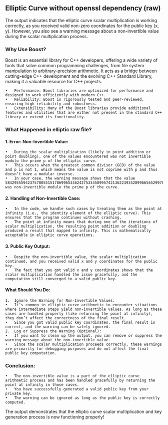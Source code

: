 ## Elliptic Curve without openssl dependency (raw)

The output indicates that the elliptic curve scalar multiplication is working correctly, as you received valid non-zero coordinates for the public key (x, y). However, you also see a warning message about a non-invertible value during the scalar multiplication process.

###	Why Use Boost?

Boost is an essential library for C++ developers, offering a wide variety of tools that solve common programming challenges, from file system manipulation to arbitrary-precision arithmetic. It acts as a bridge between cutting-edge C++ development and the evolving C++ Standard Library, making it a valuable resource for C++ projects.

	•	Performance: Boost libraries are optimized for performance and designed to work efficiently with modern C++.
	•	Reliability: Boost is rigorously tested and peer-reviewed, ensuring high reliability and robustness.
	•	Extensibility: Many of the Boost libraries provide additional features and utilities that are either not present in the standard C++ library or extend its functionality.

### What Happened in elliptic raw file?

#### 1.	Error: Non-Invertible Value:
	•	During the scalar multiplication (likely in point addition or point doubling), one of the values encountered was not invertible modulo the prime p of the elliptic curve.
	•	This occurs when the greatest common divisor (GCD) of the value and p is not 1, which means the value is not coprime with p and thus doesn’t have a modular inverse.
	•	In your case, the warning message shows that the value 58429555942375780551517869965336242753345899574213622393528996656529978035081 was non-invertible modulo the prime p of the curve.
#### 2.	Handling of Non-Invertible Case:
	•	In the code, we handle such cases by treating them as the point at infinity (i.e., the identity element of the elliptic curve). This ensures that the program continues without crashing.
	•	The point at infinity means that during one of the iterations of scalar multiplication, the resulting point addition or doubling produced a result that mapped to infinity. This is mathematically acceptable in elliptic curve operations.
#### 3.	Public Key Output:
	•	Despite the non-invertible value, the scalar multiplication continued, and you received valid x and y coordinates for the public key.
	•	The fact that you got valid x and y coordinates shows that the scalar multiplication handled the issue gracefully, and the computation still converged to a valid public key.

#### What Should You Do:

	1.	Ignore the Warning for Non-Invertible Values:
	•	It’s common in elliptic curve arithmetic to encounter situations where intermediate steps yield non-invertible values. As long as these cases are handled properly (like returning the point at infinity), they don’t affect the correctness of the final result.
	•	Since you got valid public key coordinates, the final result is correct, and the warning can be safely ignored.
	2.	Log or Suppress the Warning (Optional):
	•	If you want to clean up the output, you can remove or suppress the warning message about the non-invertible value.
	•	Since the scalar multiplication proceeds correctly, these warnings are primarily for debugging purposes and do not affect the final public key computation.

### Conclusion:

	•	The non-invertible value is a part of the elliptic curve arithmetic process and has been handled gracefully by returning the point at infinity in those cases.
	•	You have successfully generated a valid public key from your private key.
	•	The warning can be ignored as long as the public key is correctly computed.

The output demonstrates that the elliptic curve scalar multiplication and key generation process is now functioning properly!